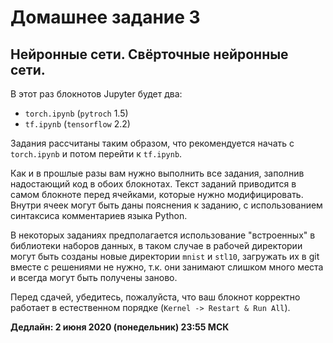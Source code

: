 # Домашнее задание 3
## Нейронные сети. Свёрточные нейронные сети.

В этот раз блокнотов Jupyter будет два:

* `torch.ipynb` (`pytroch` 1.5)
* `tf.ipynb` (`tensorflow` 2.2)

Задания рассчитаны таким образом, что рекомендуется начать с `torch.ipynb` и потом перейти к `tf.ipynb`.

Как и в прошлые разы вам нужно выполнить все задания, заполнив надостающий код в обоих блокнотах.
Текст заданий приводится в самом блокноте перед ячейками, которые нужно модифицировать.
Внутри ячеек могут быть даны пояснения к заданию, с использованием синтаксиса комментариев языка Python.

В некоторых заданиях предполагается использование "встроенных" в библиотеки наборов данных,
в таком случае в рабочей директории могут быть созданы новые директории `mnist` и `stl10`,
загружать их в git вместе с решениями не нужно, т.к. они занимают слишком много места и всегда могут быть получены заново.

Перед сдачей, убедитесь, пожалуйста, что ваш блокнот корректно работает в естественном порядке (`Kernel -> Restart & Run All`).

**Дедлайн: 2 июня 2020 (понедельник) 23:55 МСК**
